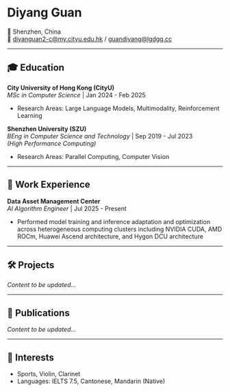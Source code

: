 # Diyang Guan<br>

📍 Shenzhen, China<br>
📧 diyanguan2-c@my.cityu.edu.hk / guandiyang@lgdgg.cc<br>

---

## 🎓 Education
&zwnj;**City University of Hong Kong (CityU)**&zwnj;  
*MSc in Computer Science*                  | Jan 2024 - Feb 2025  
- Research Areas: Large Language Models, Multimodality, Reinforcement Learning

&zwnj;**Shenzhen University (SZU)**&zwnj;  
*BEng in Computer Science and Technology*  | Sep 2019 - Jul 2023  
*(High Performance Computing)*
- Research Areas: Parallel Computing, Computer Vision

---

## 💼 Work Experience
&zwnj;**Data Asset Management Center**&zwnj;  
*AI Algorithm Engineer* | Jul 2025 - Present  
- Performed model training and inference adaptation and optimization across heterogeneous computing clusters including NVIDIA CUDA, AMD ROCm, Huawei Ascend architecture, and Hygon DCU architecture

---

## 🛠 Projects
*Content to be updated...*

---

## 📜 Publications
*Content to be updated...*

---

## 🎯 Interests
- Sports, Violin, Clarinet
- Languages: IELTS 7.5, Cantonese, Mandarin (Native)
